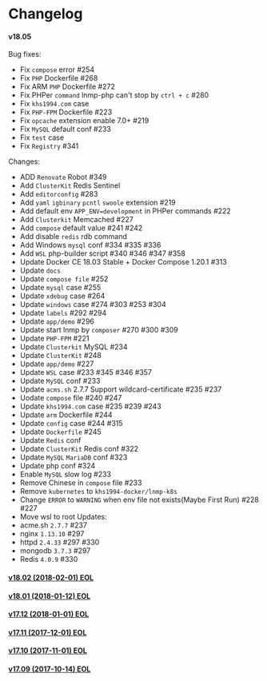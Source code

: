 Changelog
==============

#### v18.05

Bug fixes:
* Fix `compose` error #254
* Fix `PHP` Dockerfile #268
* Fix ARM `PHP` Dockerfile #272
* Fix PHPer `command` lnmp-php can't stop by `ctrl + c` #280
* Fix `khs1994.com` case
* Fix `PHP-FPM` Dockerfile #223
* Fix `opcache` extension enable 7.0+ #219
* Fix `MySQL` default conf #233
* Fix `test` case
* Fix `Registry` #341

Changes:
* ADD `Renovate` Robot #349
* Add `ClusterKit` Redis Sentinel
* Add `editorconfig` #283
* Add `yaml` `igbinary` `pcntl` `swoole` extension #219
* Add default env `APP_ENV=development` in PHPer commands #222
* Add `Clusterkit` Memcached #227
* Add `compose` default value #241 #242
* Add disable `redis` rdb command
* Add Windows `mysql` conf #334 #335 #336
* Add `WSL` php-builder script #340 #346 #347 #358
* Update Docker CE 18.03 Stable + Docker Compose 1.20.1 #313
* Update `docs`
* Update `compose file` #252
* Update `mysql` case #255
* Update `xdebug` case #264
* Update `windows` case #274 #303 #253 #304
* Update `labels` #292 #294
* Update `app/demo` #296
* Update start lnmp by `composer` #270 #300 #309
* Update `PHP-FPM` #221
* Update `Clusterkit` MySQL #234
* Update `ClusterKit` #248
* Update `app/demo` #227
* Update `WSL` case #233 #345 #346 #357
* Update `MySQL` conf #233
* Update `acms.sh` 2.7.7 Support wildcard-certificate #235 #237
* Uodate `compose` file #240 #247
* Update `khs1994.com` case #235 #239 #243
* Update `arm` Dockerfile #244
* Update `config` case #244 #315
* Update `Dockerfile` #245
* Update `Redis` conf
* Update `ClusterKit` Redis conf #322
* Update `MySQL` `MariaDB` conf #323
* Update php conf #324
* Enable `MySQL` slow log #233
* Remove Chinese in `compose` file #233
* Remove `kubernetes` to `khs1994-docker/lnmp-k8s`
* Change `ERROR` to `WARNING` when env file not exists(Maybe First Run) #228 #227
* Move wsl to root
Updates:
* acme.sh `2.7.7` #237
* nginx `1.13.10` #297
* httpd `2.4.33` #297 #330
* mongodb `3.7.3` #297
* Redis `4.0.9` #330

#### [v18.02 (2018-02-01) EOL](https://github.com/khs1994-docker/lnmp/releases/tag/v18.02)

#### [v18.01 (2018-01-12) EOL](https://github.com/khs1994-docker/lnmp/releases/tag/v18.01)

#### [v17.12 (2018-01-01) EOL](https://github.com/khs1994-docker/lnmp/releases/tag/v17.12)

#### [v17.11 (2017-12-01) EOL](https://github.com/khs1994-docker/lnmp/releases/tag/v17.11)

#### [v17.10 (2017-11-01) EOL](https://github.com/khs1994-docker/lnmp/releases/tag/v17.10)

#### [v17.09 (2017-10-14) EOL](https://github.com/khs1994-docker/lnmp/releases/tag/v17.09)
